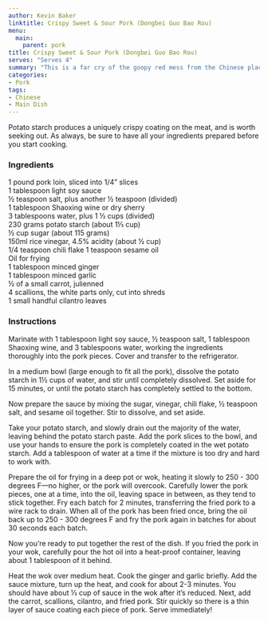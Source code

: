 ```yaml
---
author: Kevin Baker
linktitle: Crispy Sweet & Sour Pork (Dongbei Guo Bao Rou)
menu:
  main:
    parent: pork
title: Crispy Sweet & Sour Pork (Dongbei Guo Bao Rou)
serves: "Serves 4"
summary: "This is a far cry of the goopy red mess from the Chinese place at the mall food court."
categories:
- Pork
tags: 
- Chinese
- Main Dish
---
```

Potato starch produces a uniquely crispy coating on the meat, and is worth seeking out. As always, be sure to have all your ingredients prepared before you start cooking.

### Ingredients

<div class="ingredient-list">

1 pound pork loin, sliced into 1/4” slices  
1 tablespoon light soy sauce   
½ teaspoon salt, plus another ½ teaspoon (divided)   
1 tablespoon Shaoxing wine or dry sherry  
3 tablespoons water, plus 1 ½ cups (divided)  
230 grams potato starch (about 1⅓ cup)  
½ cup sugar (about 115 grams)  
150ml rice vinegar, 4.5% acidity (about ½ cup)  
1/4 teaspoon chili flake
1 teaspoon sesame oil  
Oil for frying  
1 tablespoon minced ginger  
1 tablespoon minced garlic  
½ of a small carrot, julienned  
4 scallions, the white parts only, cut into shreds  
1 small handful cilantro leaves  

</div>

### Instructions
Marinate with 1 tablespoon light soy sauce, ½ teaspoon salt, 1 tablespoon Shaoxing wine, and 3 tablespoons water, working the ingredients thoroughly into the pork pieces. Cover and transfer to the refrigerator. 

In a medium bowl (large enough to fit all the pork), dissolve the potato starch in 1½ cups of water, and stir until completely dissolved. Set aside for 15 minutes, or until the potato starch has completely settled to the bottom. 

Now prepare the sauce by mixing the sugar, vinegar, chili flake, ½ teaspoon salt, and sesame oil together. Stir to dissolve, and set aside. 

Take your potato starch, and slowly drain out the majority of the water, leaving behind the potato starch paste. Add the pork slices to the bowl, and use your hands to ensure the pork is completely coated in the wet potato starch. Add a tablespoon of water at a time if the mixture is too dry and hard to work with. 

Prepare the oil for frying in a deep pot or wok, heating it slowly to 250 - 300 degrees F––no higher, or the pork will overcook. Carefully lower the pork pieces, one at a time, into the oil, leaving space in between, as they tend to stick together. Fry each batch for 2 minutes, transferring the fried pork to a wire rack to drain. When all of the pork has been fried once, bring the oil back up to 250 - 300 degrees F and fry the pork again in batches for about 30 seconds each batch. 

Now you’re ready to put together the rest of the dish. If you fried the pork in your wok, carefully pour the hot oil into a heat-proof container, leaving about 1 tablespoon of it behind. 

Heat the wok over medium heat. Cook the ginger and garlic briefly. Add the sauce mixture, turn up the heat, and cook for about 2-3 minutes. You should have about ⅓ cup of sauce in the wok after it’s reduced. Next, add the carrot, scallions, cilantro, and fried pork. Stir quickly so there is a thin layer of sauce coating each piece of pork. Serve immediately! 